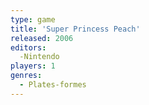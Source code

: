 ```yaml
---
type: game
title: 'Super Princess Peach'
released: 2006
editors: 
  -Nintendo
players: 1
genres:
  - Plates-formes
---
```

